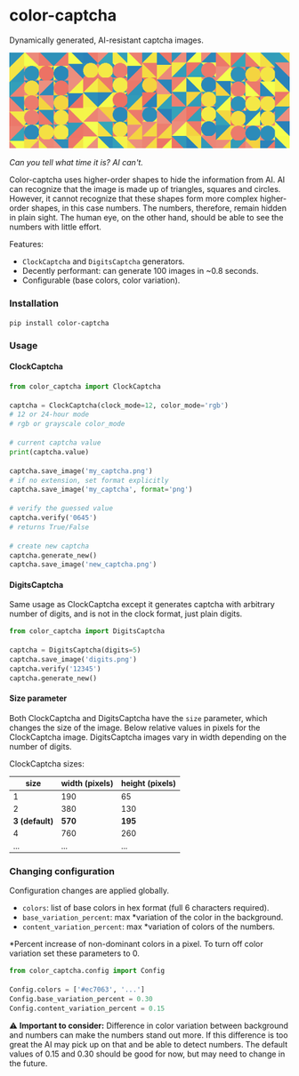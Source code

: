 # color-captcha
Dynamically generated, AI-resistant captcha images. 

![color-captcha](https://raw.githubusercontent.com/stefs304/clockcaptcha/master/color-captcha.png)

*Can you tell what time it is? AI can't.*

Color-captcha uses higher-order shapes to hide the information from AI. 
AI can recognize that the image is made up of triangles, squares and circles.
However, it cannot recognize that these shapes form more complex higher-order shapes, in this case numbers. 
The numbers, therefore, remain hidden in plain sight.
The human eye, on the other hand, should be able to see the numbers with little effort. 

Features:
* `ClockCaptcha` and `DigitsCaptcha` generators.
* Decently performant: can generate 100 images in ~0.8 seconds.
* Configurable (base colors, color variation).

### Installation

```shell
pip install color-captcha
```

### Usage

#### ClockCaptcha

```python
from color_captcha import ClockCaptcha

captcha = ClockCaptcha(clock_mode=12, color_mode='rgb') 
# 12 or 24-hour mode
# rgb or grayscale color_mode

# current captcha value
print(captcha.value)

captcha.save_image('my_captcha.png') 
# if no extension, set format explicitly
captcha.save_image('my_captcha', format='png')

# verify the guessed value
captcha.verify('0645') 
# returns True/False

# create new captcha
captcha.generate_new()
captcha.save_image('new_captcha.png')
```

#### DigitsCaptcha
Same usage as ClockCaptcha except it generates captcha with arbitrary number of 
digits, and is not in the clock format, just plain digits. 

```python
from color_captcha import DigitsCaptcha

captcha = DigitsCaptcha(digits=5)
captcha.save_image('digits.png')
captcha.verify('12345')
captcha.generate_new()
```

#### Size parameter
Both ClockCaptcha and DigitsCaptcha have the `size` parameter, which changes the size of the image.
Below relative values in pixels for the ClockCaptcha image. 
DigitsCaptcha images vary in width depending on the number of digits. 

ClockCaptcha sizes:

| size            | width (pixels) | height (pixels) |
|-----------------|----------------|-----------------|
| 1               | 190            | 65              |
| 2               | 380            | 130             |
| **3 (default)** | **570**        | **195**         |
| 4               | 760            | 260             |
| ...             | ...            | ...             | 

### Changing configuration
Configuration changes are applied globally.
* `colors`: list of base colors in hex format (full 6 characters required).
* `base_variation_percent`: max \*variation of the color in the background.  
* `content_variation_percent`: max \*variation of colors of the numbers.

\*Percent increase of non-dominant colors in a pixel.
To turn off color variation set these parameters to 0.

```python
from color_captcha.config import Config

Config.colors = ['#ec7063', '...']
Config.base_variation_percent = 0.30
Config.content_variation_percent = 0.15
```

⚠️ **Important to consider:** 
Difference in color variation between background and numbers can make the numbers stand out more. 
If this difference is too great the AI may pick up on that and be able to detect numbers. 
The default values of 0.15 and 0.30 should be good for now, but may need to change in the future. 

